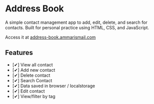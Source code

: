 # Address Book

A simple contact management app to add, edit, delete, and search for contacts. Built for personal practice using HTML, CSS, and JavaScript.

Access it at [address-book.ammarismail.com](https://address-book.ammarismail.com)

## Features

- [✔] View all contact
- [✔] Add new contact
- [✔] Delete contact
- [✔] Search Contact
- [✔] Data saved in browser / localstorage
- [✔] Edit contact
- [✔] View/filter by tag
